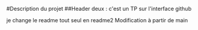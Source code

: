 #Description du projet
##Header deux : c'est un TP sur l'interface github

je change le readme tout seul en readme2
Modification à partir de main
